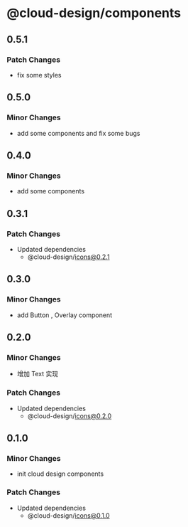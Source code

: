 # @cloud-design/components

## 0.5.1

### Patch Changes

- fix some styles

## 0.5.0

### Minor Changes

- add some components and fix some bugs

## 0.4.0

### Minor Changes

- add some components

## 0.3.1

### Patch Changes

- Updated dependencies
  - @cloud-design/icons@0.2.1

## 0.3.0

### Minor Changes

- add Button , Overlay component

## 0.2.0

### Minor Changes

- 增加 Text 实现

### Patch Changes

- Updated dependencies
  - @cloud-design/icons@0.2.0

## 0.1.0

### Minor Changes

- init cloud design components

### Patch Changes

- Updated dependencies
  - @cloud-design/icons@0.1.0
